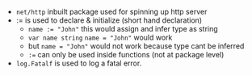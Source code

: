 - `net/http` inbuilt package used for spinning up http server
- := is used to declare & initialize (short hand declaration)
    - `name := "John"` this would assign and infer type as string
    - `var name string` `name = "John"` would work
    - but `name = "John"` would not work because type cant be inferred
    - `:=` can only be used inside functions (not at package level)
- `log.Fatalf` is used to log a fatal error.